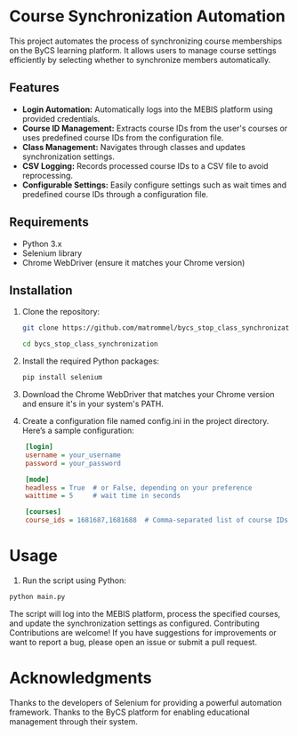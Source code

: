 # Course Synchronization Automation

This project automates the process of synchronizing course memberships on the ByCS learning platform. It allows users to manage course settings efficiently by selecting whether to synchronize members automatically.

## Features

- **Login Automation:** Automatically logs into the MEBIS platform using provided credentials.
- **Course ID Management:** Extracts course IDs from the user's courses or uses predefined course IDs from the configuration file.
- **Class Management:** Navigates through classes and updates synchronization settings.
- **CSV Logging:** Records processed course IDs to a CSV file to avoid reprocessing.
- **Configurable Settings:** Easily configure settings such as wait times and predefined course IDs through a configuration file.

## Requirements

- Python 3.x
- Selenium library
- Chrome WebDriver (ensure it matches your Chrome version)

## Installation

1. Clone the repository:
   ```bash
   git clone https://github.com/matrommel/bycs_stop_class_synchronization.git

   cd bycs_stop_class_synchronization
   ```

2. Install the required Python packages:
    ```bash
    pip install selenium
    ```
3. Download the Chrome WebDriver that matches your Chrome version and ensure it's in your system's PATH.

4. Create a configuration file named config.ini in the project directory. Here’s a sample configuration:
```ini
    [login]
    username = your_username
    password = your_password

    [mode]
    headless = True  # or False, depending on your preference
    waittime = 5     # wait time in seconds

    [courses]
    course_ids = 1681687,1681688  # Comma-separated list of course IDs (optional)
```
# Usage
1. Run the script using Python:
```bash
python main.py
```
The script will log into the MEBIS platform, process the specified courses, and update the synchronization settings as configured.
Contributing
Contributions are welcome! If you have suggestions for improvements or want to report a bug, please open an issue or submit a pull request.

# Acknowledgments
Thanks to the developers of Selenium for providing a powerful automation framework.
Thanks to the ByCS platform for enabling educational management through their system.
